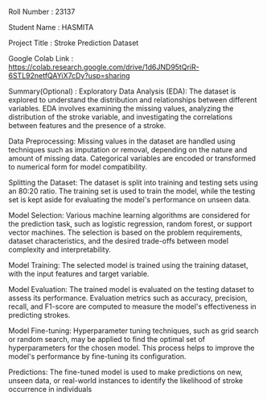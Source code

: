 Roll Number       :  23137

Student Name      :  HASMITA

Project Title     :  Stroke Prediction Dataset

Google Colab Link :  https://colab.research.google.com/drive/1d6JND95tQriR-6STL92netfQAYiX7cDy?usp=sharing

Summary(Optional) :  Exploratory Data Analysis (EDA): The dataset is explored to understand the distribution and relationships between different variables. EDA involves examining the missing values, analyzing the distribution of the stroke variable, and investigating the correlations between features and the presence of a stroke.

Data Preprocessing: Missing values in the dataset are handled using techniques such as imputation or removal, depending on the nature and amount of missing data. Categorical variables are encoded or transformed to numerical form for model compatibility.

Splitting the Dataset: The dataset is split into training and testing sets using an 80:20 ratio. The training set is used to train the model, while the testing set is kept aside for evaluating the model's performance on unseen data.

Model Selection: Various machine learning algorithms are considered for the prediction task, such as logistic regression, random forest, or support vector machines. The selection is based on the problem requirements, dataset characteristics, and the desired trade-offs between model complexity and interpretability.

Model Training: The selected model is trained using the training dataset, with the input features and target variable.

Model Evaluation: The trained model is evaluated on the testing dataset to assess its performance. Evaluation metrics such as accuracy, precision, recall, and F1-score are computed to measure the model's effectiveness in predicting strokes.

Model Fine-tuning: Hyperparameter tuning techniques, such as grid search or random search, may be applied to find the optimal set of hyperparameters for the chosen model. This process helps to improve the model's performance by fine-tuning its configuration.

Predictions: The fine-tuned model is used to make predictions on new, unseen data, or real-world instances to identify the likelihood of stroke occurrence in individuals
